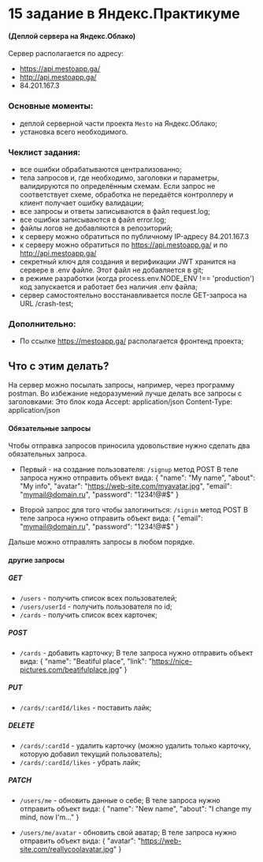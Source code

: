 # 15 задание в Яндекс.Практикуме
#### (Деплой сервера на Яндекс.Облако)

Сервер располагается по адресу: 
- https://api.mestoapp.ga/ 
- http://api.mestoapp.ga/
- 84.201.167.3

### Основные моменты:
- деплой серверной части проекта `Mesto` на Яндекс.Облако;
- установка всего необходимого.

### Чеклист задания:
- все ошибки обрабатываются централизованно;
- тела запросов и, где необходимо, заголовки и параметры, валидируются по определённым схемам. Если запрос не соответствует схеме, обработка не передаётся контроллеру и клиент получает ошибку валидации;
- все запросы и ответы записываются в файл request.log;
- все ошибки записываются в файл error.log;
- файлы логов не добавляются в репозиторий;
- к серверу можно обратиться по публичному IP-адресу 84.201.167.3
- к серверу можно обратиться по https://api.mestoapp.ga/ и по http://api.mestoapp.ga/
- секретный ключ для создания и верификации JWT хранится на сервере в .env файле. Этот файл не добавляется в git;
- в режиме разработки (когда process.env.NODE_ENV !== 'production') код запускается и работает без наличия .env файла;
- сервер самостоятельно восстанавливается после GET-запроса на URL /crash-test;

### Дополнительно:
- По ссылке https://mestoapp.ga/ располагается фронтенд проекта;

## Что с этим делать?
На сервер можно посылать запросы, например, через программу postman.
Во избежание недоразумений лучше делать все запросы с заголовками:
	Это блок кода
    Accept: application/json
    Content-Type: application/json

#### Обязательные запросы
Чтобы отправка запросов приносила удовольствие нужно сделать два обязательных запроса.
- Первый - на создание пользователя:
`/signup` метод POST
В теле запроса нужно отправить объект вида:
    {
      "name": "My name",
      "about": "My info",
      "avatar": "https://web-site.com/myavatar.jpg",
      "email": "mymail@domain.ru",
      "password": "1234!@#$"
    }

- Второй запрос для того чтобы залогиниться:
`/signin` метод POST
В теле запроса нужно отправить объект вида:
    {
      "email": "mymail@domain.ru",
      "password": "1234!@#$"
    }

Дальше можно отправлять запросы в любом порядке.

#### другие запросы
##### GET
- `/users` - получить список всех пользователей;
- `/users/userId` - получить пользователя по id;
- `/cards` - получить список всех карточек;

##### POST
- `/cards` - добавить карточку;
В теле запроса нужно отправить объект вида:
    {
      "name": "Beatiful place",
      "link": "https://nice-pictures.com/beatifulplace.jpg"
    }

##### PUT
- `/cards/:cardId/likes` - поставить лайк;

##### DELETE
- `/cards/:cardId` - удалить карточку (можно удалить только карточку, которую добавил текущий пользователь);
- `/cards/:cardId/likes` - убрать лайк;

##### PATCH 
- `/users/me` - обновить данные о себе;
В теле запроса нужно отправить объект вида:
    {
      "name": "New name",
      "about": "I change my mind, now I'm..."
    }

- `/users/me/avatar` - обновить свой аватар;
В теле запроса нужно отправить объект вида:
    {
      "avatar": "https://web-site.com/reallycoolavatar.jpg"
    }







